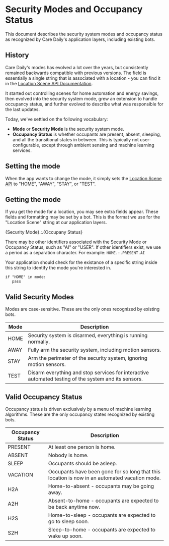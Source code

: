 # Security Modes and Occupancy Status

This document describes the security system modes and occupancy status as recognized by Care Daily's application layers, including existing bots.

## History
Care Daily's modes has evolved a lot over the years, but consistently remained backwards compatible with previous versions.
The field is essentially a single string that is associated with a location - you can find it in the [Location Scene API Documentation](https://app.peoplepowerco.com/cloud/apidocs/cloud.html#tag/Locations/operation/Change%20the%20Scene%20at%20a%20Location). 

It started out controlling scenes for home automation and energy savings, then evolved into the security system mode, grew an extension to handle occupancy status, and further evolved to describe what was responsible for the last updates.

Today, we've settled on the following vocabulary:

* **Mode** or **Security Mode** is the security system mode.
* **Occupancy Status** is whether occupants are present, absent, sleeping, and all the transitional states in between. This is typically not user-configurable, except through ambient sensing and machine learning services.

## Setting the mode

When the app wants to change the mode, it simply sets the [Location Scene API](https://app.peoplepowerco.com/cloud/apidocs/cloud.html#tag/Locations/operation/Change%20the%20Scene%20at%20a%20Location) to "HOME", "AWAY", "STAY", or "TEST". 


## Getting the mode

If you get the mode for a location, you may see extra fields appear. These fields and formatting may be set by a bot. This is the format we use for the "Location Scene" string at our application layers.

{Security Mode}.:.{Occupany Status}

There may be other identifiers associated with the Security Mode or Occupancy Status, such as "AI" or "USER". If other identifiers exist, we use a period as a separation character. For example:  `HOME.:.PRESENT.AI`

Your application should check for the existance of a specific string inside this string to identify the mode you're interested in.

```
if "HOME" in mode:
   pass
```


## Valid Security Modes

Modes are case-sensitive. These are the only ones recognized by existing bots.

| Mode | Description |
| ---- | ----------- |
| HOME | Security system is disarmed, everything is running normally. |
| AWAY | Fully arm the security system, including motion sensors. |
| STAY | Arm the perimeter of the security system, ignoring motion sensors. |
| TEST | Disarm everything and stop services for interactive automated testing of the system and its sensors. |


## Valid Occupancy Status

Occupancy status is driven exclusively by a menu of machine learning algorithms. These are the only occupancy states recognized by existing bots.

| Occupancy Status | Description |
| ---------------- | ----------- |
| PRESENT | At least one person is home. |
| ABSENT | Nobody is home. |
| SLEEP | Occupants should be asleep. |
| VACATION | Occupants have been gone for so long that this location is now in an automated vacation mode. |
| H2A | Home-to-absent - occupants may be going away. |
| A2H | Absent-to-home - occupants are expected to be back anytime now. |
| H2S | Home-to-sleep - occupants are expected to go to sleep soon. |
| S2H | Sleep-to-home - occupants are expected to wake up soon. |
